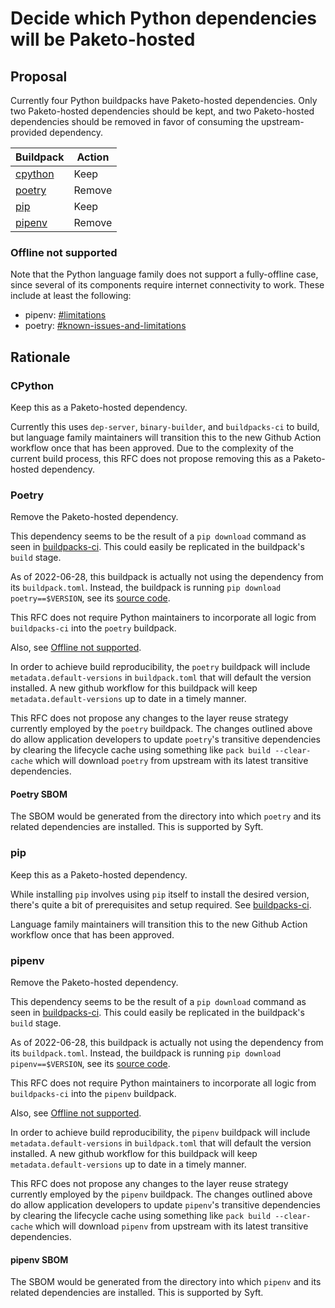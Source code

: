 # Decide which Python dependencies will be Paketo-hosted

## Proposal

Currently four Python buildpacks have Paketo-hosted dependencies.
Only two Paketo-hosted dependencies should be kept, and two Paketo-hosted dependencies 
should be removed in favor of consuming the upstream-provided dependency.

| Buildpack                                                                        | Action |
|----------------------------------------------------------------------------------|--------|
| [cpython](https://github.com/paketo-buildpacks/cpython/blob/main/buildpack.toml) | Keep   |
| [poetry](https://github.com/paketo-buildpacks/poetry/blob/main/buildpack.toml)   | Remove |
| [pip](https://github.com/paketo-buildpacks/pip/blob/main/buildpack.toml)         | Keep   |
| [pipenv](https://github.com/paketo-buildpacks/pipenv/blob/main/buildpack.toml)   | Remove |

### Offline not supported

Note that the Python language family does not support a fully-offline case, since several of its components require internet connectivity to work.
These include at least the following: 

* pipenv: [#limitations](https://github.com/paketo-buildpacks/pipenv#limitations)
* poetry: [#known-issues-and-limitations](https://github.com/paketo-buildpacks/poetry#known-issues-and-limitations)

## Rationale

### CPython

Keep this as a Paketo-hosted dependency.

Currently this uses `dep-server`, `binary-builder`, and `buildpacks-ci` to build, but language family maintainers
will transition this to the new Github Action workflow once that has been approved. Due to the complexity of the current
build process, this RFC does not propose removing this as a Paketo-hosted dependency.

### Poetry

Remove the Paketo-hosted dependency.

This dependency seems to be the result of a `pip download` command as seen in [buildpacks-ci](https://github.com/cloudfoundry/buildpacks-ci/blob/6e8873b5a1535c2faf56f810fde7063864db7585/tasks/build-binary-new/builder.rb#L98-L122).
This could easily be replicated in the buildpack's `build` stage.

As of 2022-06-28, this buildpack is actually not using the dependency from its `buildpack.toml`.
Instead, the buildpack is running `pip download poetry==$VERSION`, see its [source code](https://github.com/paketo-buildpacks/poetry/blob/ca9e73b34d7018ce00f7d75c76382a08df554a41/poetry_install_process.go#L35).

This RFC does not require Python maintainers to incorporate all logic from `buildpacks-ci` into the `poetry` buildpack.

Also, see [Offline not supported](#offline-not-supported).

In order to achieve build reproducibility, the `poetry` buildpack will include `metadata.default-versions` in `buildpack.toml`
that will default the version installed. A new github workflow for this buildpack will keep `metadata.default-versions` up to date in a timely manner.

This RFC does not propose any changes to the layer reuse strategy currently employed by the `poetry` buildpack.
The changes outlined above do allow application developers to update `poetry`'s transitive dependencies by clearing the lifecycle cache
using something like `pack build --clear-cache` which will download `poetry` from upstream with its latest transitive dependencies.

#### Poetry SBOM

The SBOM would be generated from the directory into which `poetry` and its related dependencies are installed.
This is supported by Syft.

### pip

Keep this as a Paketo-hosted dependency.

While installing `pip` involves using `pip` itself to install the desired version, there's quite a bit of prerequisites and setup required.
See [buildpacks-ci](https://github.com/cloudfoundry/buildpacks-ci/blob/master/tasks/build-binary-new/builder.rb#L32-L63).

Language family maintainers will transition this to the new Github Action workflow once that has been approved.

### pipenv

Remove the Paketo-hosted dependency.

This dependency seems to be the result of a `pip download` command as seen in [buildpacks-ci](https://github.com/cloudfoundry/buildpacks-ci/blob/6e8873b5a1535c2faf56f810fde7063864db7585/tasks/build-binary-new/builder.rb#L65-L96).
This could easily be replicated in the buildpack's `build` stage.

As of 2022-06-28, this buildpack is actually not using the dependency from its `buildpack.toml`.
Instead, the buildpack is running `pip download pipenv==$VERSION`, see its [source code](https://github.com/paketo-buildpacks/pipenv/blob/9b6c759713d5fac12e26905f0850a2647cd1e76d/pipenv_install_process.go#L35).

This RFC does not require Python maintainers to incorporate all logic from `buildpacks-ci` into the `pipenv` buildpack.

Also, see [Offline not supported](#offline-not-supported).

In order to achieve build reproducibility, the `pipenv` buildpack will include `metadata.default-versions` in `buildpack.toml`
that will default the version installed. A new github workflow for this buildpack will keep `metadata.default-versions` up to date in a timely manner.

This RFC does not propose any changes to the layer reuse strategy currently employed by the `pipenv` buildpack.
The changes outlined above do allow application developers to update `pipenv`'s transitive dependencies by clearing the lifecycle cache
using something like `pack build --clear-cache` which will download `pipenv` from upstream with its latest transitive dependencies.

#### pipenv SBOM

The SBOM would be generated from the directory into which `pipenv` and its related dependencies are installed.
This is supported by Syft.

